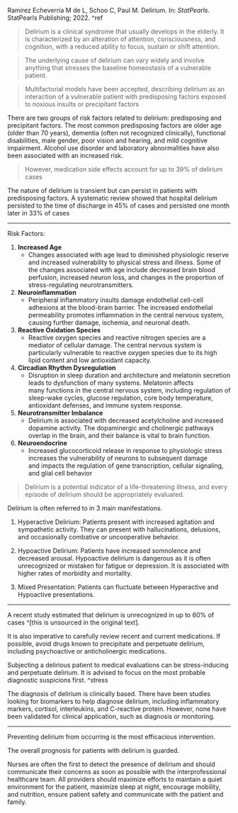 Ramírez Echeverría M de L, Schoo C, Paul M. Delirium. In: _StatPearls_. StatPearls Publishing; 2022. ^ref

> Delirium is a clinical syndrome that usually develops in the elderly. It is characterized by an alteration of attention, consciousness, and cognition, with a reduced ability to focus, sustain or shift attention.

> The underlying cause of delirium can vary widely and involve anything that stresses the baseline homeostasis of a vulnerable patient.

> Multifactorial models have been accepted, describing delirium as an interaction of a vulnerable patient with predisposing factors exposed to noxious insults or precipitant factors

There are two groups of risk factors related to delirium: predisposing and precipitant factors. The most common predisposing factors are older age (older than 70 years), dementia (often not recognized clinically), functional disabilities, male gender, poor vision and hearing, and mild cognitive impairment. Alcohol use disorder and laboratory abnormalities have also been associated with an increased risk.

> However, medication side effects account for up to 39% of delirium cases

The nature of delirium is transient but can persist in patients with predisposing factors. A systematic review showed that hospital delirium persisted to the time of discharge in 45% of cases and persisted one month later in 33% of cases

***

Risk Factors:

1. **Increased Age**
	- Changes associated with age lead to diminished physiologic reserve and increased vulnerability to physical stress and illness. Some of the changes associated with age include decreased brain blood perfusion, increased neuron loss, and changes in the proportion of stress-regulating neurotransmitters. 
2. **Neuroinflammation**
	- Peripheral inflammatory insults damage endothelial cell-cell adhesions at the blood-brain barrier. The increased endothelial permeability promotes inflammation in the central nervous system, causing further damage, ischemia, and neuronal death. 
3. **Reactive Oxidation Species**
	- Reactive oxygen species and reactive nitrogen species are a mediator of cellular damage. The central nervous system is particularly vulnerable to reactive oxygen species due to its high lipid content and low antioxidant capacity. 
4. **Circadian Rhythm Dysregulation**
	- Disruption in sleep duration and architecture and melatonin secretion leads to dysfunction of many systems. Melatonin affects many functions in the central nervous system, including regulation of sleep-wake cycles, glucose regulation, core body temperature, antioxidant defenses, and immune system response.
5. **Neurotransmitter Imbalance**
	- Delirium is associated with decreased acetylcholine and increased dopamine activity. The dopaminergic and cholinergic pathways overlap in the brain, and their balance is vital to brain function.
6. **Neuroendocrine**
	- Increased glucocorticoid release in response to physiologic stress increases the vulnerability of neurons to subsequent damage and impacts the regulation of gene transcription, cellular signaling, and glial cell behavior

> Delirium is a potential indicator of a life-threatening illness, and every episode of delirium should be appropriately evaluated.

Delirium is often referred to in 3 main manifestations. 

1) Hyperactive Delirium: Patients present with increased agitation and sympathetic activity. They can present with hallucinations, delusions, and occasionally combative or uncooperative behavior.

2) Hypoactive Delirium: Patients have increased somnolence and decreased arousal. Hypoactive delirium is dangerous as it is often unrecognized or mistaken for fatigue or depression. It is associated with higher rates of morbidity and mortality. 

3) Mixed Presentation: Patients can fluctuate between Hyperactive and Hypoactive presentations.

***

A recent study estimated that delirium is unrecognized in up to 60% of cases ^[this is unsourced in the original text].

It is also imperative to carefully review recent and current medications. If possible, avoid drugs known to precipitate and perpetuate delirium, including psychoactive or anticholinergic medications.

Subjecting a delirious patient to medical evaluations can be stress-inducing and perpetuate delirium. It is advised to focus on the most probable diagnostic suspicions first. ^stress

The diagnosis of delirium is clinically based. There have been studies looking for biomarkers to help diagnose delirium, including inflammatory markers, cortisol, interleukins, and C-reactive protein. However, none have been validated for clinical application, such as diagnosis or monitoring.

***

Preventing delirium from occurring is the most efficacious intervention.

The overall prognosis for patients with delirium is guarded. 

Nurses are often the first to detect the presence of delirium and should communicate their concerns as soon as possible with the interprofessional healthcare team. All providers should maximize efforts to maintain a quiet environment for the patient, maximize sleep at night, encourage mobility, and nutrition, ensure patient safety and communicate with the patient and family.
